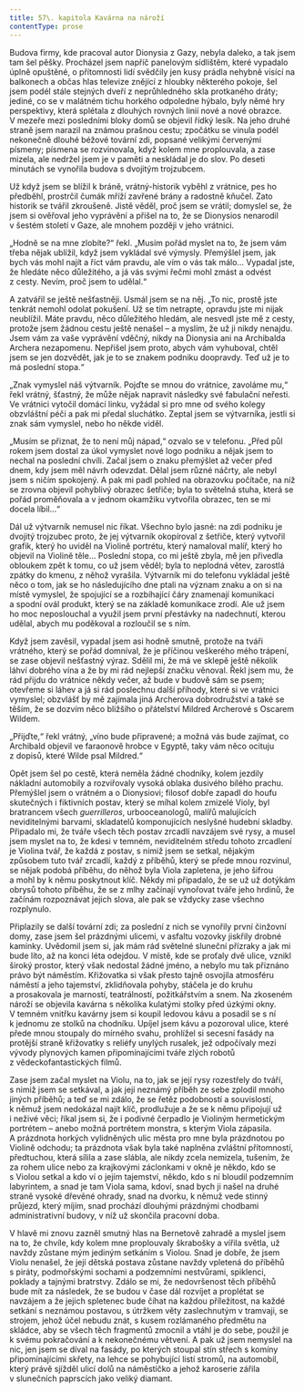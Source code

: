 ```yaml
---
title: 57\. kapitola Kavárna na nároží
contentType: prose
---
```


  

Budova firmy, kde pracoval autor Dionysia z Gazy, nebyla daleko, a tak jsem tam šel pěšky. Procházel jsem napříč panelovým sídlištěm, které vypadalo úplně opuštěné, o přítomnosti lidí svědčily jen kusy prádla nehybně visící na balkonech a občas hlas televize znějící z hloubky některého pokoje, šel jsem podél stále stejných dveří z neprůhledného skla protkaného dráty; jediné, co se v malátném tichu horkého odpoledne hýbalo, byly němé hry perspektivy, která splétala z dlouhých rovných linií nové a nové obrazce. V mezeře mezi posledními bloky domů se objevil řídký lesík. Na jeho druhé straně jsem narazil na známou prašnou cestu; zpočátku se vinula podél nekonečně dlouhé béžové tovární zdi, popsané velikými červenými písmeny; písmena se rozvinovala, když kolem mne proplouvala, a zase mizela, ale nedržel jsem je v paměti a neskládal je do slov. Po deseti minutách se vynořila budova s dvojitým trojzubcem.

Už když jsem se blížil k bráně, vrátný-historik vyběhl z vrátnice, pes ho předběhl, prostrčil čumák mříží zavřené brány a radostně kňučel. Zato historik se tvářil zkroušeně. Jistě věděl, proč jsem se vrátil; domyslel se, že jsem si ověřoval jeho vyprávění a přišel na to, že se Dionysios nenarodil v šestém století v Gaze, ale mnohem později v jeho vrátnici.

„Hodně se na mne zlobíte?“ řekl. „Musím pořád myslet na to, že jsem vám třeba nějak ublížil, když jsem vykládal své výmysly. Přemýšlel jsem, jak bych vás mohl najít a říct vám pravdu, ale vím o vás tak málo… Vypadal jste, že hledáte něco důležitého, a já vás svými řečmi mohl zmást a odvést z cesty. Nevím, proč jsem to udělal.“

A zatvářil se ještě nešťastněji. Usmál jsem se na něj. „To nic, prostě jste tenkrát nemohl odolat pokušení. Už se tím netrapte, opravdu jste mi nijak neublížil. Máte pravdu, něco důležitého hledám, ale nesvedl jste mě z cesty, protože jsem žádnou cestu ještě nenašel – a myslím, že už ji nikdy nenajdu. Jsem vám za vaše vyprávění vděčný, nikdy na Dionysia ani na Archibalda Archera nezapomenu. Nepřišel jsem proto, abych vám vyhuboval, chtěl jsem se jen dozvědět, jak je to se znakem podniku doopravdy. Teď už je to má poslední stopa.“

„Znak vymyslel náš výtvarník. Pojďte se mnou do vrátnice, zavoláme mu,“ řekl vrátný, šťastný, že může nějak napravit následky své fabulační neřesti. Ve vrátnici vytočil domácí linku, vyžádal si pro mne od svého kolegy obzvláštní péči a pak mi předal sluchátko. Zeptal jsem se výtvarníka, jestli si znak sám vymyslel, nebo ho někde viděl.

„Musím se přiznat, že to není můj nápad,“ ozvalo se v telefonu. „Před půl rokem jsem dostal za úkol vymyslet nové logo podniku a nějak jsem to nechal na poslední chvíli. Začal jsem o znaku přemýšlet až večer před dnem, kdy jsem měl návrh odevzdat. Dělal jsem různé náčrty, ale nebyl jsem s ničím spokojený. A pak mi padl pohled na obrazovku počítače, na níž se zrovna objevil pohyblivý obrazec šetřiče; byla to světelná stuha, která se pořád proměňovala a v jednom okamžiku vytvořila obrazec, ten se mi docela líbil…“

Dál už výtvarník nemusel nic říkat. Všechno bylo jasné: na zdi podniku je dvojitý trojzubec proto, že jej výtvarník okopíroval z šetřiče, který vytvořil grafik, který ho uviděl na Violině portrétu, který namaloval malíř, který ho objevil na Violině těle… Poslední stopa, co mi ještě zbyla, mě jen přivedla obloukem zpět k tomu, co už jsem věděl; byla to neplodná větev, zarostlá zpátky do kmenu, z něhož vyrašila. Výtvarník mi do telefonu vykládal ještě něco o tom, jak se ho následujícího dne ptali na význam znaku a on si na místě vymyslel, že spojující se a rozbíhající čáry znamenají komunikaci a spodní ovál produkt, který se na základě komunikace zrodí. Ale už jsem ho moc neposlouchal a využil jsem první přestávky na nadechnutí, kterou udělal, abych mu poděkoval a rozloučil se s ním.

Když jsem zavěsil, vypadal jsem asi hodně smutně, protože na tváři vrátného, který se pořád domníval, že je příčinou veškerého mého trápení, se zase objevil nešťastný výraz. Sdělil mi, že má ve sklepě ještě několik láhví dobrého vína a že by mi rád nejlepší značku věnoval. Řekl jsem mu, že rád přijdu do vrátnice někdy večer, až bude v budově sám se psem; otevřeme si láhev a já si rád poslechnu další příhody, které si ve vrátnici vymyslel; obzvlášť by mě zajímala jiná Archerova dobrodružství a také se těším, že se dozvím něco bližšího o přátelství Mildred Archerové s Oscarem Wildem.

„Přijďte,“ řekl vrátný, „víno bude připravené; a možná vás bude zajímat, co Archibald objevil ve faraonově hrobce v Egyptě, taky vám něco ocituju z dopisů, které Wilde psal Mildred.“

Opět jsem šel po cestě, která neměla žádné chodníky, kolem jezdily nákladní automobily a rozviřovaly vysoká oblaka dusivého bílého prachu. Přemýšlel jsem o vrátném a o Dionysiovi; filosof dobře zapadl do houfu skutečných i fiktivních postav, který se míhal kolem zmizelé Violy, byl bratrancem všech _guerrilleros_, urbooceanologů, malířů malujících neviditelnými barvami, skladatelů komponujících neslyšné hudební skladby. Připadalo mi, že tváře všech těch postav zrcadlí navzájem své rysy, a musel jsem myslet na to, že kdesi v temném, neviditelném středu tohoto zrcadlení je Violina tvář, že každá z postav, s nimiž jsem se setkal, nějakým způsobem tuto tvář zrcadlí, každý z příběhů, který se přede mnou rozvinul, se nějak podobá příběhu, do něhož byla Viola zapletena, je jeho šifrou a mohl by k němu poskytnout klíč. Někdy mi připadalo, že se už už dotýkám obrysů tohoto příběhu, že se z mlhy začínají vynořovat tváře jeho hrdinů, že začínám rozpoznávat jejich slova, ale pak se vždycky zase všechno rozplynulo.

Připlazily se další tovární zdi; za poslední z nich se vynořily první činžovní domy, zase jsem šel prázdnými ulicemi, v asfaltu vozovky jiskřily drobné kamínky. Uvědomil jsem si, jak mám rád světelné sluneční přízraky a jak mi bude líto, až na konci léta odejdou. V místě, kde se proťaly dvě ulice, vznikl široký prostor, který však nedostal žádné jméno, a nebylo mu tak přiznáno právo být náměstím. Křižovatka si však přesto tajně osvojila atmosféru náměstí a jeho tajemství, zklidňovala pohyby, stáčela je do kruhu a prosakovala je marností, teatrálností, požitkářstvím a snem. Na zkoseném nároží se objevila kavárna s několika kulatými stolky před úzkými okny. V temném vnitřku kavárny jsem si koupil ledovou kávu a posadil se s ní k jednomu ze stolků na chodníku. Upíjel jsem kávu a pozoroval ulice, které přede mnou stoupaly do mírného svahu, prohlížel si secesní fasády na protější straně křižovatky s reliéfy unylých rusalek, jež odpočívaly mezi vývody plynových kamen připomínajícími tváře zlých robotů z vědeckofantastických filmů.

Zase jsem začal myslet na Violu, na to, jak se její rysy rozestřely do tváří, s nimiž jsem se setkával, a jak její neznámý příběh ze sebe zplodil mnoho jiných příběhů; a teď se mi zdálo, že se řetěz podobností a souvislostí, k němuž jsem nedokázal najít klíč, prodlužuje a že se k němu připojují už i neživé věci; říkal jsem si, že i podivné čerpadlo je Violiným hermetickým portrétem – anebo možná portrétem monstra, s kterým Viola zápasila. A prázdnota horkých vylidněných ulic města pro mne byla prázdnotou po Violině odchodu; ta prázdnota však byla také naplněna zvláštní přítomností, předtuchou, která sílila a zase slábla, ale nikdy zcela nemizela, tušením, že za rohem ulice nebo za krajkovými záclonkami v okně je někdo, kdo se s Violou setkal a kdo ví o jejím tajemství, někdo, kdo s ní bloudil podzemním labyrintem, a snad je tam Viola sama, kdoví, snad bych ji našel na druhé straně vysoké dřevěné ohrady, snad na dvorku, k němuž vede stinný průjezd, který míjím, snad prochází dlouhými prázdnými chodbami administrativní budovy, v níž už skončila pracovní doba.

V hlavě mi znovu zazněl smutný hlas na Bernetově zahradě a myslel jsem na to, že chvíle, kdy kolem mne proplouvaly škrabošky a vířila světla, už navždy zůstane mým jediným setkáním s Violou. Snad je dobře, že jsem Violu nenašel, že její dětská postava zůstane navždy vpletená do příběhů s piráty, podmořskými sochami a podzemními nestvůrami, spiklenci, poklady a tajnými bratrstvy. Zdálo se mi, že nedovršenost těch příběhů bude mít za následek, že se budou v čase dál rozvíjet a proplétat se navzájem a že jejich spletenec bude číhat na každou příležitost, na každé setkání s neznámou postavou, s útržkem věty zaslechnutým v tramvaji, se strojem, jehož účel nebudu znát, s kusem rozlámaného předmětu na skládce, aby se všech těch fragmentů zmocnil a vtáhl je do sebe, použil je k svému pokračování a k nekonečnému větvení. A pak už jsem nemyslel na nic, jen jsem se díval na fasády, po kterých stoupal stín střech s komíny připomínajícími skřety, na lehce se pohybující listí stromů, na automobil, který právě sjížděl ulicí dolů na náměstíčko a jehož karoserie zářila v slunečních paprscích jako veliký diamant.
